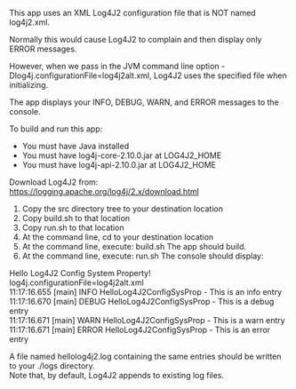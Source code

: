 This app uses an XML Log4J2 configuration file that is NOT named log4j2.xml.

Normally this would cause Log4J2 to complain and then display only ERROR messages.

However, when we pass in the JVM command line option -Dlog4j.configurationFile=log4j2alt.xml, Log4J2 uses the specified file when initializing.

The app displays your INFO, DEBUG, WARN, and ERROR messages to the console.

To build and run this app:
- You must have Java installed
- You must have log4j-core-2.10.0.jar at LOG4J2_HOME
- You must have log4j-api-2.10.0.jar  at LOG4J2_HOME

Download Log4J2 from: https://logging.apache.org/log4j/2.x/download.html
1. Copy the src directory tree to your destination location
2. Copy build.sh to that location
3. Copy run.sh to that location
4. At the command line, cd to your destination location
5. At the command line, execute: build.sh
The app should build.
5. At the command line, execute: run.sh
The console should display:

Hello Log4J2 Config System Property!  
log4j.configurationFile=log4j2alt.xml  
11:17:16.655 [main] INFO  HelloLog4J2ConfigSysProp - This is an info entry  
11:17:16.670 [main] DEBUG HelloLog4J2ConfigSysProp - This is a debug entry  
11:17:16.671 [main] WARN  HelloLog4J2ConfigSysProp - This is a warn entry  
11:17:16.671 [main] ERROR HelloLog4J2ConfigSysProp - This is an error entry

A file named hellolog4j2.log containing the same entries should be written to your ./logs directory.  
Note that, by default, Log4J2 appends to existing log files.
